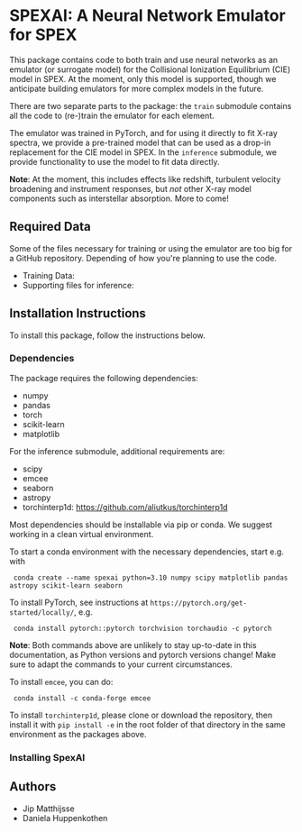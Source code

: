 # SPEXAI: A Neural Network Emulator for SPEX

This package contains code to both train and use neural networks as an emulator 
(or surrogate model) for the Collisional Ionization Equilibrium (CIE) model in SPEX.
At the moment, only this model is supported, though we anticipate building emulators 
for more complex models in the future. 

There are two separate parts to the package: the `train` submodule contains all the 
code to (re-)train the emulator for each element.

The emulator was trained in PyTorch, and for using it directly to fit X-ray spectra, we 
provide a pre-trained model that can be used as a drop-in replacement for the CIE model 
in SPEX. In the `inference` submodule, we provide functionality to use the model to 
fit data directly. 

**Note**: At the moment, this includes effects like redshift, turbulent velocity 
broadening and instrument responses, but *not* other X-ray model components such as 
interstellar absorption. More to come! 


## Required Data

Some of the files necessary for training or using the emulator are too big for a GitHub repository.
Depending of how you're planning to use the code. 

* Training Data: 
* Supporting files for inference:  

## Installation Instructions 

To install this package, follow the instructions below.

### Dependencies

The package requires the following dependencies:
* numpy
* pandas
* torch
* scikit-learn
* matplotlib

For the inference submodule, additional requirements are:
* scipy
* emcee
* seaborn
* astropy
* torchinterp1d: https://github.com/aliutkus/torchinterp1d

Most dependencies should be installable via pip or 
conda. We suggest working in a clean virtual environment. 

To start a conda environment with the necessary dependencies, start e.g. with

     conda create --name spexai python=3.10 numpy scipy matplotlib pandas astropy scikit-learn seaborn

To install PyTorch, see instructions at `https://pytorch.org/get-started/locally/`, e.g.

     conda install pytorch::pytorch torchvision torchaudio -c pytorch

**Note**: Both commands above are unlikely to stay up-to-date in this documentation, as Python 
versions and pytorch versions change! Make sure to adapt the commands to your current circumstances.

To install `emcee`, you can do:

     conda install -c conda-forge emcee

To install `torchinterp1d`, please clone or download the repository, then install it with
`pip install -e` in the root folder of that directory in the same environment as the 
packages above. 

### Installing SpexAI

## Authors
* Jip Matthijsse
* Daniela Huppenkothen

 
